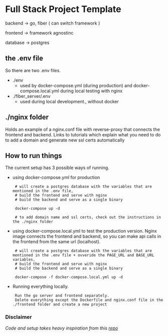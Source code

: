 # Full Stack Project Template

backend -> go, fiber ( can switch framework )

frontend -> framework agnostinc

database -> postgres

## the .env file

So there are two .env files. 
- ./env 
  - used by docker-compose.yml (during production) and docker-compose.local.yml during local testing with nginx
- ./fiber_server/.env 
  - used during local development., without docker


## ./nginx folder


Holds an example of a nginx.conf file with reverse-proxy that connects the frontend and backend. Links to tutorials which explain what you need to do to add a domain and generate new ssl certs automatically

## How to run things

The current setup has 3 possible ways of running.
 - using docker-compose.yml for production
        
        # will create a postgres database with the variables that are mentioned in the .env file, 
        # build the frontend and serve with nginx
        # build the backend and serve as a single binary

        docker-compose up -d

        # to add domain name and ssl certs, check out the instructions in the ./nginx folder



 - using docker-compose.local.yml to test the production version. Nginx image connects the frontend and backend, so you can make api calls in the frontend from the same url (localhost).

        # will create a postgres database with the variables that are mentioned in the .env file + ovveride the PAGE_URL and BASE_URL variables, 
        # build the frontend and serve with nginx
        # build the backend and serve as a single binary

        docker-compose -f docker-compose.local.yml up -d

 - Running everything locally.

        Run the go server and frontend separately. 
        Delete everything except the Dockerfile and nginx.conf file in the ./frontend folder and create a new project


  ### Disclaimer
  *Code and setup takes heavy inspiration from this [repo](https://github.com/karlkeefer/pngr/tree/master/react)* 
